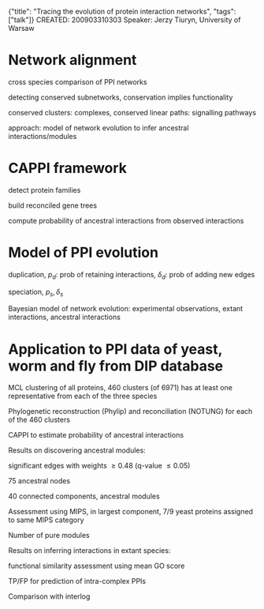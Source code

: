 {"title": "Tracing the evolution of protein interaction networks", "tags": ["talk"]}
CREATED: 200903310303
Speaker: Jerzy Tiuryn, University of Warsaw

# Network alignment
cross species comparison of PPI networks

detecting conserved subnetworks, conservation implies functionality

conserved clusters: complexes, conserved linear paths: signalling pathways

approach: model of network evolution to infer ancestral interactions/modules

# CAPPI framework
detect protein families

build reconciled gene trees

compute probability of ancestral interactions from observed interactions

# Model of PPI evolution
duplication, $p_d$: prob of retaining interactions, $\delta_d$: prob of adding new edges

speciation, $p_s, \delta_s$

Bayesian model of network evolution: experimental observations, extant interactions, ancestral interactions

# Application to PPI data of yeast, worm and fly from DIP database
MCL clustering of all proteins, 460 clusters (of 6971) has at least one representative from each of the three species

Phylogenetic reconstruction (Phylip) and reconciliation (NOTUNG) for each of the 460 clusters

CAPPI to estimate probability of ancestral interactions

Results on discovering ancestral modules:

significant edges with weights $\ge 0.48$ (q-value $\le 0.05$)

75 ancestral nodes

40 connected components, ancestral modules

Assessment using MIPS, in largest component, 7/9 yeast proteins assigned to same MIPS category

Number of pure modules

Results on inferring interactions in extant species:

functional similarity assessment using mean GO score

TP/FP for prediction of intra-complex PPIs

Comparison with interlog
